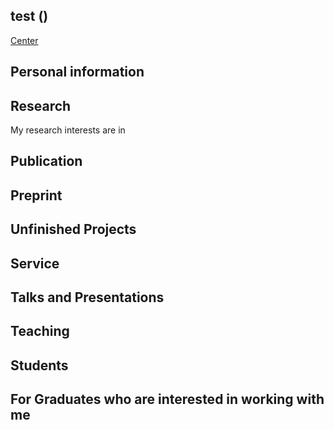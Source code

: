 
## test ()

[Center](https://github.com/zyyyyp/zyyyyp.github.io/blob/d89a19c27407c16dbd1ca74b7404960c4881599c/2.17.html
)



## Personal information



## Research

My research interests are in 

## Publication


## Preprint


## Unfinished Projects


## Service



## Talks and Presentations



## Teaching




## Students






## For Graduates who are interested in working with me




